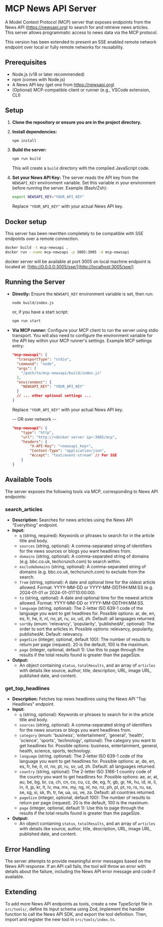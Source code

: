 # MCP News API Server

A Model Context Protocol (MCP) server that exposes endpoints from the News API (https://newsapi.org) to search for and retrieve news articles. This server allows programmatic access to news data via the MCP protocol. 

This version has been extended to present an SSE enabled remote network endpoint over local or fully remote networks for reusability. 

## Prerequisites

- Node.js (v18 or later recommended)
- npm (comes with Node.js)
- A News API key (get one from https://newsapi.org)
- (Optional) MCP-compatible client or runner (e.g., VSCode extension, CLI)

## Setup

1. **Clone the repository or ensure you are in the project directory.**

2. **Install dependencies:**
   ```bash
   npm install
   ```

3. **Build the server:**
   ```bash
   npm run build
   ```
   This will create a `build` directory with the compiled JavaScript code.

4. **Set your News API Key:**
   The server reads the API key from the `NEWSAPI_KEY` environment variable. Set this variable in your environment before running the server.
   Example (Bash/Zsh):
   ```bash
   export NEWSAPI_KEY="YOUR_API_KEY"
   ```
   Replace `"YOUR_API_KEY"` with your actual News API key.

## Docker setup
   This server has been rewritten completely to be compatible with SSE endpoints over a remote connection.

   ```bash
   docker build -t mcp-newsapi .
   docker run --name mcp-newsapi -p 3005:3005 -d mcp-newsapi
   ```

   docker server will be available at port 3005 on local machine
   endpoint is located at: [http://0.0.0.0:3005/sse/](http://localhost:3005/sse/)


## Running the Server

- **Directly:**
  Ensure the `NEWSAPI_KEY` environment variable is set, then run:
  ```bash
  node build/index.js
  ```
  or, if you have a start script:
  ```bash
  npm run start
  ```

- **Via MCP runner:**
  Configure your MCP client to run the server using stdio transport. You will also need to configure the environment variable for the API key within your MCP runner's settings.
  Example MCP settings entry:
  ```json
  "mcp-newsapi": {
    "transportType": "stdio",
    "command": "node",
    "args": [
      "/path/to/mcp-newsapi/build/index.js"
    ],
    "environment": {
      "NEWSAPI_KEY": "YOUR_API_KEY"
    }
    // ... other optional settings ...
  }
  ```
  Replace `"YOUR_API_KEY"` with your actual News API key.

  -- OR over network --
  ```json
  "mcp-newsapi": {
      "type": "http",
      "url": "http://<docker server ip>:3005/mcp",
      "headers": {
          "X-API-Key": "<newsapi_key>",
          "Content-Type": "application/json",
          "Accept": "text/event-stream" // For SSE
      }
  }
  ```

## Available Tools

The server exposes the following tools via MCP, corresponding to News API endpoints:

### **search_articles**
- **Description:** Searches for news articles using the News API "Everything" endpoint.
- **Input:**
  - `q` (string, required): Keywords or phrases to search for in the article title and body.
  - `sources` (string, optional): A comma-separated string of identifiers for the news sources or blogs you want headlines from.
  - `domains` (string, optional): A comma-separated string of domains (e.g. bbc.co.uk, techcrunch.com) to search within.
  - `excludeDomains` (string, optional): A comma-separated string of domains (e.g. bbc.co.uk, techcrunch.com) to exclude from the search.
  - `from` (string, optional): A date and optional time for the oldest article allowed. Format: YYYY-MM-DD or YYYY-MM-DDTHH:MM:SS (e.g. 2024-01-01 or 2024-01-01T10:00:00).
  - `to` (string, optional): A date and optional time for the newest article allowed. Format: YYYY-MM-DD or YYYY-MM-DDTHH:MM:SS.
  - `language` (string, optional): The 2-letter ISO 639-1 code of the language you want to get headlines for. Possible options: ar, de, en, es, fr, he, it, nl, no, pt, ru, sv, ud, zh. Default: all languages returned.
  - `sortBy` (enum: 'relevancy', 'popularity', 'publishedAt', optional): The order to sort the articles in. Possible options: relevancy, popularity, publishedAt. Default: relevancy.
  - `pageSize` (integer, optional, default 100): The number of results to return per page (request). 20 is the default, 100 is the maximum.
  - `page` (integer, optional, default 1): Use this to page through the results if the total results found is greater than the pageSize.
- **Output:**
  - An object containing `status`, `totalResults`, and an array of `articles` with details like source, author, title, description, URL, image URL, published date, and content.

### **get_top_headlines**
- **Description:** Fetches top news headlines using the News API "Top Headlines" endpoint.
- **Input:**
  - `q` (string, optional): Keywords or phrases to search for in the article title and body.
  - `sources` (string, optional): A comma-separated string of identifiers for the news sources or blogs you want headlines from.
  - `category` (enum: 'business', 'entertainment', 'general', 'health', 'science', 'sports', 'technology', optional): The category you want to get headlines for. Possible options: business, entertainment, general, health, science, sports, technology.
  - `language` (string, optional): The 2-letter ISO 639-1 code of the language you want to get headlines for. Possible options: ar, de, en, es, fr, he, it, nl, no, pt, ru, sv, ud, zh. Default: all languages returned.
  - `country` (string, optional): The 2-letter ISO 3166-1 country code of the country you want to get headlines for. Possible options: ae, ar, at, au, be, bg, br, ca, ch, cn, co, cu, cz, de, eg, fr, gb, gr, hk, hu, id, ie, il, in, it, jp, kr, lt, lv, ma, mx, my, ng, nl, no, nz, ph, pl, pt, ro, rs, ru, sa, se, sg, si, sk, th, tr, tw, ua, us, ve, za. Default: all countries returned.
  - `pageSize` (integer, optional, default 100): The number of results to return per page (request). 20 is the default, 100 is the maximum.
  - `page` (integer, optional, default 1): Use this to page through the results if the total results found is greater than the pageSize.
- **Output:**
  - An object containing `status`, `totalResults`, and an array of `articles` with details like source, author, title, description, URL, image URL, published date, and content.

## Error Handling

The server attempts to provide meaningful error messages based on the News API response. If an API call fails, the tool will throw an error with details about the failure, including the News API error message and code if available.

## Extending

To add more News API endpoints as tools, create a new TypeScript file in `src/tools/`, define its input schema using Zod, implement the handler function to call the News API SDK, and export the tool definition. Then, import and register the new tool in `src/tools/index.ts`.
